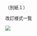 （別紙１）

改訂様式一覧

![](https://www.nta.go.jp/tmp/3cfdc25b-fe6b-4e00-a127-38d4d10b1c49/images/e8f6fa9ec5ba384f1f5a71cf702457a1d407249306dd27a7e8b8a55e0d8c9c02.jpg)